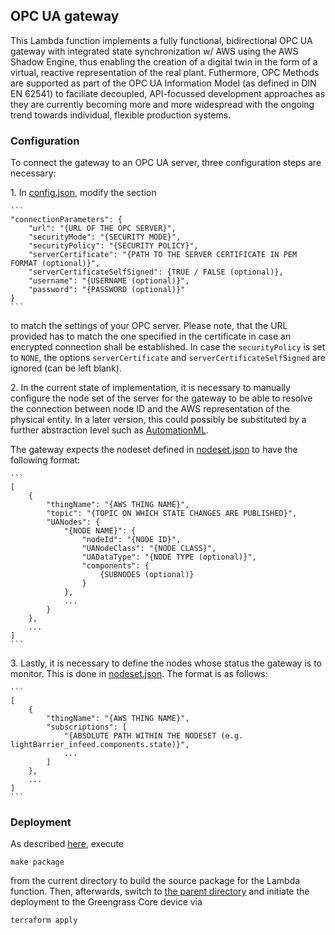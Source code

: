 ## OPC UA gateway

This Lambda function implements a fully functional, bidirectional OPC UA gateway
with integrated state synchronization w/ AWS using the AWS Shadow Engine, thus
enabling the creation of a digital twin in the form of a virtual, reactive
representation of the real plant. Futhermore, OPC Methods are supported as
part of the OPC UA Information Model (as defined in DIN EN 62541) to faciliate
decoupled, API-focussed development approaches as they are currently becoming
more and more widespread with the ongoing trend towards individual, flexible
production systems.

### Configuration

To connect the gateway to an OPC UA server, three configuration steps are
necessary:

1\. In [config.json](https://github.com/CVH-Lernfabrik/serverless_plc/tree/master/aws/greengrass/lambdas/opcua_gw/config.json), modify the section

    ```
    "connectionParameters": {
        "url": "{URL OF THE OPC SERVER}",
        "securityMode": "{SECURITY MODE}",
        "securityPolicy": "{SECURITY POLICY}",
        "serverCertificate": "{PATH TO THE SERVER CERTIFICATE IN PEM FORMAT (optional)}",
        "serverCertificateSelfSigned": {TRUE / FALSE (optional)},
        "username": "{USERNAME (optional)}",
        "password": "{PASSWORD (optional)}"
    }
    ```

 to match the settings of your OPC server. Please note, that the URL provided
 has to match the one specified in the certificate in case an encrypted
 connection shall be established. In case the `securityPolicy` is set to `NONE`,
 the options `serverCertificate` and `serverCertificateSelfSigned` are ignored
 (can be left blank).

2\. In the current state of implementation, it is necessary to manually configure
the node set of the server for the gateway to be able to resolve the connection
between node ID and the AWS representation of the physical entity. In a later
version, this could possibly be substituted by a further abstraction level such
as [AutomationML](https://www.automationml.org/o.red.c/home.html).

 The gateway expects the nodeset defined in
[nodeset.json](https://github.com/CVH-Lernfabrik/serverless_plc/tree/master/aws/greengrass/lambdas/opcua_gw/config.json) to have the following format:

    ```
    [
        {
            "thingName": "{AWS THING NAME}",
            "topic": "{TOPIC ON WHICH STATE CHANGES ARE PUBLISHED}",
            "UANodes": {
                "{NODE NAME}": {
                    "nodeId": "{NODE ID}",
                    "UANodeClass": "{NODE CLASS}",
                    "UADataType": "{NODE TYPE (optional)}",
                    "components": {
                        {SUBNODES (optional)}
                    }
                },
                ...
            }
        },
        ...
    ]
    ```

3\. Lastly, it is necessary to define the nodes whose status the gateway is to
monitor. This is done in
[nodeset.json](https://github.com/CVH-Lernfabrik/serverless_plc/tree/master/aws/greengrass/lambdas/opcua_gw/subscriptions.json). The format is as follows:

    ```
    [
        {
            "thingName": "{AWS THING NAME}",
            "subscriptions": [
                "{ABSOLUTE PATH WITHIN THE NODESET (e.g. lightBarrier_infeed.components.state)}",
                ...
            ]
        },
        ...
    ]
    ```

### Deployment

As described
[here](https://github.com/CVH-Lernfabrik/serverless_plc/tree/master/aws/greengrass/lambdas),
execute

    make package

from the current directory to build the source package for the Lambda function.
Then, afterwards, switch to
[the parent directory](https://github.com/CVH-Lernfabrik/serverless_plc/tree/master/aws/greengrass/lambdas)
and initiate the deployment to the Greengrass Core device via

    terraform apply
